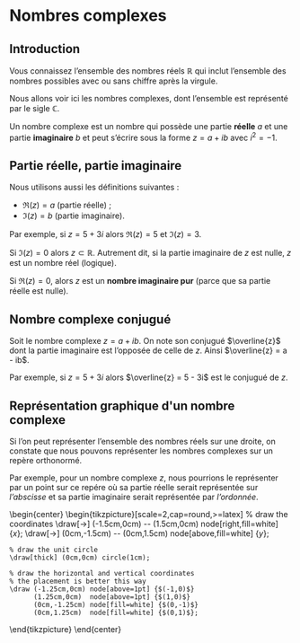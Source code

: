 # Nombres complexes

## Introduction

Vous connaissez l’ensemble des nombres réels 
$\mathbb R$ qui inclut l’ensemble des nombres possibles avec ou sans chiffre après la virgule.

Nous allons voir ici les nombres complexes, dont l’ensemble est représenté par le sigle $\mathbb C$.

Un nombre complexe est un nombre qui possède une partie **réelle** $a$ et une partie **imaginaire** $b$ et peut s’écrire sous la forme $z = a + ib$ avec $i^2 = -1$.

## Partie réelle, partie imaginaire

Nous utilisons aussi les définitions suivantes :

- $\Re(z) = a$ (partie réelle) ;
- $\Im(z) = b$ (partie imaginaire).

Par exemple, si $z = 5 + 3i$ alors $\Re(z) = 5$ et $\Im(z) = 3$.

Si $\Im(z) = 0$ alors $z \subset \mathbb R$. Autrement dit, si la partie imaginaire de $z$ est nulle, $z$ est un nombre réel (logique).

Si $\Re(z) = 0$, alors $z$ est un **nombre imaginaire pur** (parce que sa partie réelle est nulle).

## Nombre complexe conjugué

Soit le nombre complexe $z = a + ib$. On note
son conjugué $\overline{z}$ dont la partie imaginaire est l’opposée de celle de $z$. Ainsi $\overline{z} = a - ib$.

Par exemple, si $z = 5 + 3i$ alors $\overline{z} = 5 - 3i$ est le conjugué de $z$.

## Représentation graphique d'un nombre complexe

Si l’on peut représenter l’ensemble des nombres réels sur une droite, on constate que nous pouvons représenter les nombres complexes sur un repère orthonormé.

Par exemple, pour un nombre complexe $z$, nous pourrions le représenter par un point sur ce repére où sa partie réelle serait représentée sur *l’abscisse* et
sa partie imaginaire serait représentée par *l’ordonnée*.

\begin{center}
\begin{tikzpicture}[scale=2,cap=round,>=latex]
	% draw the coordinates
	\draw[->] (-1.5cm,0cm) -- (1.5cm,0cm) node[right,fill=white] {$x$};
	\draw[->] (0cm,-1.5cm) -- (0cm,1.5cm) node[above,fill=white] {$y$};

	% draw the unit circle
	\draw[thick] (0cm,0cm) circle(1cm);

	% draw the horizontal and vertical coordinates
	% the placement is better this way
	\draw (-1.25cm,0cm) node[above=1pt] {$(-1,0)$}
		  (1.25cm,0cm)  node[above=1pt] {$(1,0)$}
		  (0cm,-1.25cm) node[fill=white] {$(0,-1)$}
		  (0cm,1.25cm)  node[fill=white] {$(0,1)$};
\end{tikzpicture}
\end{center}